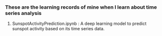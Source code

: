### These are the learning records of mine when I learn about time series analysis

1. SunspotActivityPrediction.ipynb : A deep learning model to predict sunspot activity based on its time series data.
